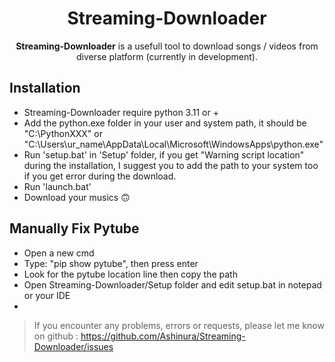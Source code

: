 <!--- mdformat-toc start --slug=github --->


<div align="center">

# Streaming-Downloader

**Streaming-Downloader** is a usefull tool to download songs / videos from diverse platform (currently in development).


</div>

## Installation

  - Streaming-Downloader require python 3.11 or + 
  - Add the python.exe folder in your user and system path, it should be "C:\PythonXXX" or "C:\Users\ur_name\AppData\Local\Microsoft\WindowsApps\python.exe"
  - Run 'setup.bat' in 'Setup' folder, if you get "Warning script location" during the installation, I suggest you to add the path to your system too if you get error during the download.
  - Run 'launch.bat'
  - Download your musics 🙃

## Manually Fix Pytube
  
  - Open a new cmd
  - Type: "pip show pytube", then press enter 
  - Look for the pytube location line then copy the path
  - Open Streaming-Downloader/Setup folder and edit setup.bat in notepad or your IDE
  - 


> If you encounter any problems, errors or requests, please let me know on github : https://github.com/Ashinura/Streaming-Downloader/issues